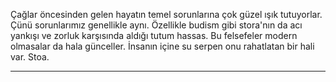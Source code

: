 Çağlar öncesinden gelen hayatın temel sorunlarına çok güzel ışık tutuyorlar. Çünü sorunlarımız genellikle aynı.
Özellikle budism gibi stora'nın da acı yankışı ve zorluk karşısında aldığı tutum hassas.
Bu felsefeler modern olmasalar da hala günceller.
İnsanın içine su serpen onu rahatlatan bir hali var.
Stoa.

-----------------------
